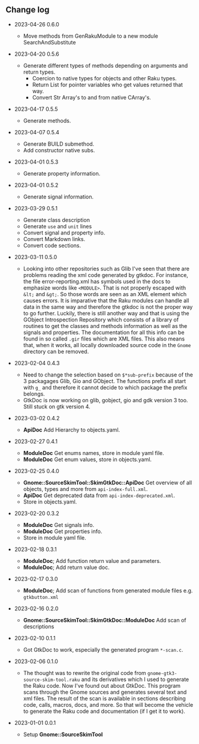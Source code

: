 ## Change log

<!--
TODO Solve references to roles defined in other packages
TODO modify markdown links in text or in Raku links when it shows use of url

TODO Add explanations of module documentation layout in the references of the documentation on site. Add info about the glib types used and what it means in Raku. That properties are mostly not needed because of their getters and setters.

  * Generate enumerations and bitmasks(also enums)
  * Generate Roles from C interfaces
-->
* 2023-04-26 0.6.0
  * Move methods from GenRakuModule to a new module SearchAndSubstitute

* 2023-04-20 0.5.6
  * Generate different types of methods depending on arguments and return types.
    * Coercion to native types for objects and other Raku types.
    * Return List for pointer variables who get values returned that way.
    * Convert Str Array's to and from native CArray's.

* 2023-04-17 0.5.5
  * Generate methods.

* 2023-04-07 0.5.4
  * Generate BUILD submethod.
  * Add constructor native subs.

* 2023-04-01 0.5.3
  * Generate property information.

* 2023-04-01 0.5.2
  * Generate signal information.

* 2023-03-29 0.5.1
  * Generate class description
  * Generate `use` and `unit` lines
  * Convert signal and property info.
  * Convert Markdown links.
  * Convert code sections.

* 2023-03-11 0.5.0
  * Looking into other repositories such as Glib I've seen that there are problems reading the xml code generated by gtkdoc. For instance, the file error-reporting.xml has symbols used in the docs to emphasize words like `<MODULE>`. That is not properly escaped with `&lt;` and `&gt;`. So those words are seen as an XML element which causes errors. It is imparative that the Raku modules can handle all data in the same way and therefore the gtkdoc is not the proper way to go further. Luckily, there is still another way and that is using the GObject Introspection Repository which consists of a library of routines to get the classes and methods information as well as the signals and properties. The documentation for all this info can be found in so called `.gir` files which are XML files. This also means that, when it works, all locally downloaded source code in the `Gnome` directory can be removed.

* 2023-02-04 0.4.3
  * Need to change the selection based on `$*sub-prefix` because of the 3 packagages Glib, Gio and GObject. The functions prefix all start with `g_` and therefore it cannot decide to which package the prefix belongs.
  * GtkDoc is now working on glib, gobject, gio and gdk version 3 too. Still stuck on gtk version 4.

* 2023-03-02 0.4.2
  * **ApiDoc** Add Hierarchy to objects.yaml.

* 2023-02-27 0.4.1
  * **ModuleDoc** Get enums names, store in module yaml file.
  * **ModuleDoc** Get enum values, store in objects.yaml.

* 2023-02-25 0.4.0
  * **Gnome::SourceSkimTool::SkimGtkDoc::ApiDoc** Get overview of all objects, types and more from `api-index-full.xml`.
  * **ApiDoc** Get deprecated data from `api-index-deprecated.xml`.
  * Store in objects.yaml.

* 2023-02-20 0.3.2
  * **ModuleDoc** Get signals info.
  * **ModuleDoc** Get properties info.
  * Store in module yaml file.

* 2023-02-18 0.3.1
  * **ModuleDoc**; Add function return value and parameters.
  * **ModuleDoc**; Add return value doc.

* 2023-02-17 0.3.0
  * **ModuleDoc**; Add scan of functions from generated module files e.g. `gtkbutton.xml`

* 2023-02-16 0.2.0
  * **Gnome::SourceSkimTool::SkimGtkDoc::ModuleDoc** Add scan of descriptions

* 2023-02-10 0.1.1
  * Got GtkDoc to work, especially the generated program `*-scan.c`.

* 2023-02-06 0.1.0
  * The thought was to rewrite the original code from `gnome-gtk3-source-skim-tool.raku` and its derivatives which I used to generate the Raku code. Now I've found out about GtkDoc. This program scans through the Gnome sources and generates several text and xml files. The result of the scan is available in sections describing code, calls, macros, docs, and more. So that will become the vehicle to generate the Raku code and documentation (if I get it to work).

* 2023-01-01 0.0.1
  * Setup **Gnome::SourceSkimTool**

